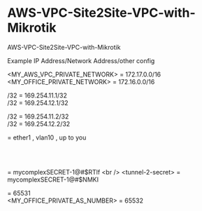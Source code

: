 # AWS-VPC-Site2Site-VPC-with-Mikrotik
AWS-VPC-Site2Site-VPC-with-Mikrotik <br />


Example IP Address/Network Address/other config <br />

<MY_AWS_VPC_PRIVATE_NETWORK> = 172.17.0.0/16 <br />
<MY_OFFICE_PRIVATE_NETWORK> = 172.16.0.0/16 <br />

<Point-to-Point-AWS-IP-Tunnel-1>/32 = 169.254.11.1/32 <br />
<Point-to-Point-AWS-IP-Tunnel-2>/32 = 169.254.12.1/32 <br />

<Point-to-Point-Office-IP-Tunnel-1>/32 = 169.254.11.2/32 <br />
<Point-to-Point-Office-IP-Tunnel-2>/32 = 169.254.12.2/32 <br />

<WAN-Interface> = ether1 , vlan10 , up to you <br />

<br />
<br />

<tunnel-1-secret> = mycomplexSECRET-1@#$RTlf <br />
<tunnel-2-secret> = mycomplexSECRET-1@#$NMKI <br />

<AWS-AS-NUMBER> = 65531 <br />
<MY_OFFICE_PRIVATE_AS_NUMBER> = 65532 <br />
